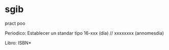 # sgib
pract poo



Periodico: Establecer un standar tipo 16-xxx (día) // xxxxxxxx (annomesdia)

Libro: ISBN*

